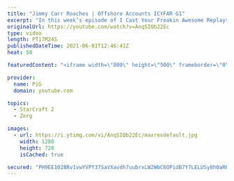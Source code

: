 ```yaml
---
title: "Jimmy Carr Roaches | Offshore Accounts ICYFAR G1"
excerpt: "In this week’s episode of I Cast Your Freakin Awesome Replays (ICYFAR) players sent in their replays where they tried to use hidden bases as much as possible!   ICYFAR will be on Hiatus for about 2 weeks whilst PiG is casting IEM Katowice - I'll announce a new topic as soon as I return around March 4th!"
originalUrl: https://youtube.com/watch?v=AnqSIQb22Ec
type: video
length: PT17M24S
publishedDateTime: 2021-06-01T12:46:41Z
heat: 50

featuredContent: "<iframe width=\"800\" height=\"500\" frameborder=\"0\" src=\"https://www.youtube.com/embed/AnqSIQb22Ec\" allow=\"accelerometer; autoplay; encrypted-media; gyroscope; picture-in-picture\" allowfullscreen></iframe>"

provider:
  name: PiG
  domain: youtube.com

topics:
  - StarCraft 2
  - Zerg

images:
  - url: https://i.ytimg.com/vi/AnqSIQb22Ec/maxresdefault.jpg
    width: 1280
    height: 720
    isCached: true

secured: "PH9EE1028Rv1vwYVPY37SaVXavdh7uubrxLW2WbC6OPidB7Y7LELUSy8h0aRKXQkUDte0L91przNWvqDVvJb5Jr5OoejW9D7ECPxKJ2GUstmzLcQLF4fQ+6yGRqq5boMRVrqlRw5koEUnz1Fwa6D/g0jerOwzsYgCwBYEpOF3UEKOGj0WJFY9KkKk3BhydwhafF49n9R/dEMs5OR7vrtFVgHnMsTV7ipi0MkUCJQf+sJqZfmkFsO7jAmJTskF0A6xfyUmifuqrgdGONZ968bNGG49nrAyc/B2EdlyDGyqqeXpM5pBPk/JErKOfT9CpQu9+NMZne+9MfQKTLczW+LcCBp1zpYuSYlbALPdkzqlMsGfWlp0TiqQJFsgtqIk8YLQmKTwqNHKkIq8JYDKK2aaG6NOLB2SHwrh7Vc+DQi8z4=;kx52FRWGgiwj1iBbYUHWTg=="
---
```


